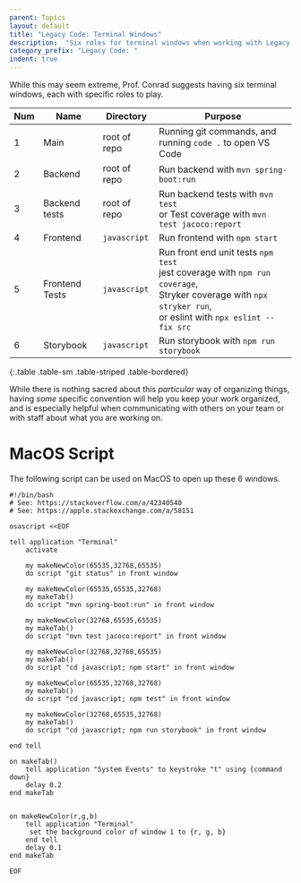 ```yaml
---
parent: Topics
layout: default
title: "Legacy Code: Terminal Windows"
description:  "Six roles for terminal windows when working with Legacy Code"
category_prefix: "Legacy Code: "
indent: true 
---
```




While this may seem extreme, Prof. Conrad suggests having six terminal windows, each with specific roles to play.

| Num | Name | Directory | Purpose |
|-----|------|-----------|---------|
| 1 | Main | root of repo | Running git commands, and running `code .` to open VS Code |
| 2 | Backend | root of repo | Run backend with `mvn spring-boot:run` |
| 3 | Backend tests | root of repo | Run backend tests with `mvn test` <br /> or Test coverage with `mvn test jacoco:report` |
| 4 | Frontend | `javascript` | Run frontend with `npm start` |
| 5 | Frontend Tests | `javascript` | Run front end unit tests `npm test`<br /> jest coverage with `npm run coverage`, <br />Stryker coverage with `npx stryker run`, <br /> or eslint with `npx eslint --fix src` |
| 6 | Storybook | `javascript` | Run storybook with `npm run storybook` |
{:.table .table-sm .table-striped .table-bordered}

While there is nothing sacred about this *particular* way of organizing things, having *some* specific convention will help
you keep your work organized, and is especially helpful when communicating with others on your team or with staff about
what you are working on.


# MacOS Script

The following script can be used on MacOS to open up these 6 windows.  

```
#!/bin/bash
# See: https://stackoverflow.com/a/42340540
# See: https://apple.stackexchange.com/a/58151

osascript <<EOF

tell application "Terminal"
    activate
    
    my makeNewColor(65535,32768,65535)
    do script "git status" in front window

    my makeNewColor(65535,65535,32768)
    my makeTab()
    do script "mvn spring-boot:run" in front window
    
    my makeNewColor(32768,65535,65535)
    my makeTab()
    do script "mvn test jacoco:report" in front window
    
    my makeNewColor(32768,32768,65535)
    my makeTab()
    do script "cd javascript; npm start" in front window
    
    my makeNewColor(65535,32768,32768)
    my makeTab()
    do script "cd javascript; npm test" in front window
    
    my makeNewColor(32768,65535,32768)
    my makeTab()
    do script "cd javascript; npm run storybook" in front window
  
end tell

on makeTab()
    tell application "System Events" to keystroke "t" using {command down}
    delay 0.2
end makeTab


on makeNewColor(r,g,b)
    tell application "Terminal" 
     set the background color of window 1 to {r, g, b}
    end tell
    delay 0.1
end makeTab

EOF
```
